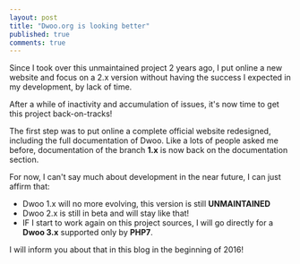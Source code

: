 ```yaml
---
layout: post
title: "Dwoo.org is looking better"
published: true
comments: true
---
```


Since I took over this unmaintained project 2 years ago, I put online a new website and focus on a 2.x version without having the success I expected in my development, by lack of time.
<!-- more -->
After a while of inactivity and accumulation of issues, it's now time to get this project back-on-tracks!

The first step was to put online a complete official website redesigned, including the full documentation of Dwoo.
Like a lots of people asked me before, documentation of the branch **1.x** is now back on the documentation section.

For now, I can't say much about development in the near future, I can just affirm that:

* Dwoo 1.x will no more evolving, this version is still **UNMAINTAINED**
* Dwoo 2.x is still in beta and will stay like that!
* IF I start to work again on this project sources, I will go directly for a **Dwoo 3.x** supported only by **PHP7**.

I will inform you about that in this blog in the beginning of 2016!